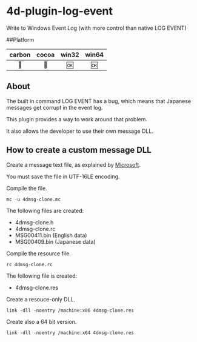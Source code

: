 # 4d-plugin-log-event
Write to Windows Event Log (with more control than native LOG EVENT)

##Platform

| carbon | cocoa | win32 | win64 |
|:------:|:-----:|:---------:|:---------:|
|🚫|🚫|🆗|🆗|

About
---

The built in command LOG EVENT has a bug, which means that Japanese messages get corrupt in the event log.

This plugin provides a way to work around that problem.

It also allows the developer to use their own message DLL.

How to create a custom message DLL
---

Create a message text file, as explained by [Microsoft](https://msdn.microsoft.com/en-us/library/dd996906(v=vs.85).aspx).

You must save the file in UTF-16LE encoding.

Compile the file.

```
mc -u 4dmsg-clone.mc
```

The following files are created:

* 4dmsg-clone.h
* 4dmsg-clone.rc
* MSG00411.bin (English data)
* MSG00409.bin (Japanese data)
 
Compile the resource file.

```
rc 4dmsg-clone.rc
```

The following file is created:

* 4dmsg-clone.res

Create a resouce-only DLL.

```
link -dll -noentry /machine:x86 4dmsg-clone.res
```

Create also a 64 bit version.

```
link -dll -noentry /machine:x64 4dmsg-clone.res
```
